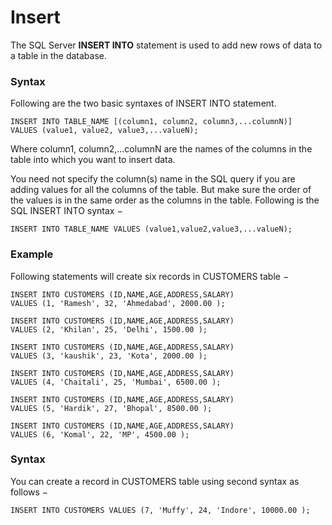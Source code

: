 # Insert



The SQL Server **INSERT INTO** statement is used to add new rows of data to a table in the database.

### Syntax

Following are the two basic syntaxes of INSERT INTO statement.

```
INSERT INTO TABLE_NAME [(column1, column2, column3,...columnN)]   
VALUES (value1, value2, value3,...valueN); 
```

Where column1, column2,...columnN are the names of the columns in the table into which you want to insert data.

You need not specify the column(s) name in the SQL query if you are adding values for all the columns of the table. But make sure the order of the values is in the same order as the columns in the table. Following is the SQL INSERT INTO syntax −

```
INSERT INTO TABLE_NAME VALUES (value1,value2,value3,...valueN);
```

### Example

Following statements will create six records in CUSTOMERS table −

```
INSERT INTO CUSTOMERS (ID,NAME,AGE,ADDRESS,SALARY) 
VALUES (1, 'Ramesh', 32, 'Ahmedabad', 2000.00 );
  
INSERT INTO CUSTOMERS (ID,NAME,AGE,ADDRESS,SALARY) 
VALUES (2, 'Khilan', 25, 'Delhi', 1500.00 );  

INSERT INTO CUSTOMERS (ID,NAME,AGE,ADDRESS,SALARY) 
VALUES (3, 'kaushik', 23, 'Kota', 2000.00 );  

INSERT INTO CUSTOMERS (ID,NAME,AGE,ADDRESS,SALARY) 
VALUES (4, 'Chaitali', 25, 'Mumbai', 6500.00 ); 
 
INSERT INTO CUSTOMERS (ID,NAME,AGE,ADDRESS,SALARY) 
VALUES (5, 'Hardik', 27, 'Bhopal', 8500.00 );  

INSERT INTO CUSTOMERS (ID,NAME,AGE,ADDRESS,SALARY) 
VALUES (6, 'Komal', 22, 'MP', 4500.00 );
```

### Syntax

You can create a record in CUSTOMERS table using second syntax as follows −

```
INSERT INTO CUSTOMERS VALUES (7, 'Muffy', 24, 'Indore', 10000.00 );
```
